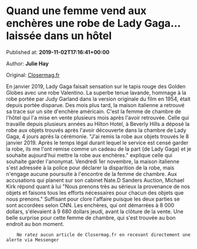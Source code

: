 
# Quand une femme vend aux enchères une robe de Lady Gaga... laissée dans un hôtel

Published at: **2019-11-02T17:16:41+00:00**

Author: **Julie Hay**

Original: [Closermag.fr](https://www.closermag.fr/people/quand-une-femme-vend-aux-encheres-une-robe-de-lady-gaga-laissee-dans-un-hotel-1043497)

En janvier 2019, Lady Gaga faisait sensation sur le tapis rouge des Golden Globes avec une robe Valentino. La superbe tenue lavande, hommage à la robe portée par Judy Garland dans la version originale du film en 1954, était depuis portée disparue. Des mois plus tard, la maison italienne a retrouvé sa trace sur un site d'enchère américain. C'est la femme de chambre de l'hôtel qui l'a mise en vente plusieurs mois après l'avoir retrouvée.
Celle qui travaille depuis plusieurs années au Hilton Hotel, à Beverly Hills a déposé la robe aux objets trouvés après l'avoir découverte dans la chambre de Lady Gaga, 4 jours après la cérémonie. "J'ai remis la robe aux objets trouvés le 8 janvier 2019. Après le temps légal durant lequel le service est censé garder la robe, ils me l'ont remise comme un cadeau de la part (de Lady Gaga) et je souhaite aujourd'hui mettre la robe aux enchères." explique celle qui souhaite garder l'anonymat.
Vendredi 1er novembre, la maison italienne s'est adressée à la police pour déclarer la disparition de la robe, mais n'engage aucune poursuite à l'encontre de la femme de chambre. Aux accusations qui planent sur son cabinet Nate.D Sanders Auction, Michael Kirk répond quant à lui "Nous prenons très au sérieux la provenance de nos objets et faisons tous les efforts nécessaires pour chacun des objets que nous prenons." Suffisant pour clore l'affaire puisque les deux parties se sont accordées selon CNN.
Les enchères, qui ont démarrées à 8 000 dollars, s'élevaient à 9 680 dollars jeudi, avant la clôture de la vente. Une belle surprise pour cette femme de chambre, qui s'est trouvée au bon endroit au bon moment.

        Ne ratez aucun article de Closermag.fr en recevant directement une alerte via Messenger
      
